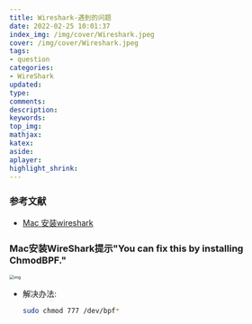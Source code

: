 ```yaml
---
title: Wireshark-遇到的问题
date: 2022-02-25 10:01:37
index_img: /img/cover/Wireshark.jpeg
cover: /img/cover/Wireshark.jpeg
tags:
- question
categories:
- WireShark
updated:
type:
comments:
description:
keywords:
top_img:
mathjax:
katex:
aside:
aplayer:
highlight_shrink:
---
```


### 参考文献

* [Mac 安装wireshark](https://blog.csdn.net/qq_38376348/article/details/121419684)

### Mac安装WireShark提示"You can fix this by installing ChmodBPF."

<img src="https://www.holelin.cn/img/tools/wireshark/Wireshark-chmodbpf.png" alt="img" style="zoom:50%;" />

* 解决办法: 

  ```sh
  sudo chmod 777 /dev/bpf*
  ```

  

